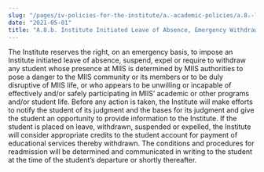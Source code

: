 ```yaml
---
slug: "/pages/iv-policies-for-the-institute/a.-academic-policies/a.8.-leaves-of-absence-withdrawal-suspension-expulsion-and-graduation/a.8.b.-institute-initiated-leave-of-absence-emergency-withdrawal-suspension-or-expulsion"
date: "2021-05-01"
title: "A.8.b. Institute Initiated Leave of Absence, Emergency Withdrawal, Suspension or Expulsion"
---
```


The Institute reserves the right, on an emergency basis, to impose an Institute initiated leave of absence, suspend, expel or require to withdraw any student whose presence at MIIS is determined by MIIS authorities to pose a danger to the MIIS community or its members or to be duly disruptive of MIIS life, or who appears to be unwilling or incapable of effectively and/or safely participating in MIIS’ academic or other programs and/or student life. Before any action is taken, the Institute will make efforts to notify the student of its judgment and the bases for its judgment and give the student an opportunity to provide information to the Institute. If the student is placed on leave, withdrawn, suspended or expelled, the Institute will consider appropriate credits to the student account for payment of educational services thereby withdrawn. The conditions and procedures for readmission will be determined and communicated in writing to the student at the time of the student’s departure or shortly thereafter.
